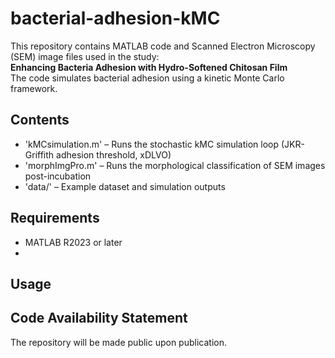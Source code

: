 # bacterial-adhesion-kMC

This repository contains MATLAB code and Scanned Electron Microscopy (SEM) image files used in the study:  
**Enhancing Bacteria Adhesion with Hydro-Softened Chitosan Film**  
The code simulates bacterial adhesion using a kinetic Monte Carlo framework.

## Contents

- 'kMCsimulation.m' – Runs the stochastic kMC simulation loop (JKR-Griffith adhesion threshold, xDLVO)
- 'morphImgPro.m' – Runs the morphological classification of SEM images post-incubation
- 'data/' – Example dataset and simulation outputs

## Requirements

- MATLAB R2023 or later
- 

## Usage 

## Code Availability Statement 

The repository will be made public upon publication.
